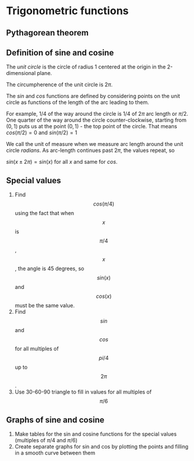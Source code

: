 # Trigonometric functions
## Pythagorean theorem

## Definition of sine and cosine
The *unit circle* is the circle of radius $1$ centered at the origin in the 2-dimensional plane.  

The circumpherence of the unit circle is $2\pi$. 

The $sin$ and $cos$ functions are defined by considering points on the unit circle as functions of the length of the arc leading to them.

For example, $1/4$ of the way around the circle is $1/4$ of $2\pi$ arc length or $\pi/2$. One quarter of the way around the circle counter-clockwise, starting from $(0,1)$ puts us at the point $(0, 1)$ - the top point of the circle. That means $cos(\pi/2) = 0$ and $sin(\pi/2) = 1$  

We call the unit of measure when we measure arc length around the unit circle *radians*.  As arc-length continues past $2\pi$, the values repeat, so

$sin(x \pm 2\pi) = sin(x)$ for all $x$ and same for $cos$. 

## Special values
 1. Find $$cos(\pi/4)$$ using the fact that when $$x$$ is $$\pi/4$$, $$x$$, the angle is 45 degrees, so $$sin(x)$$ and $$cos(x)$$ must be the same value.
 2. Find $$sin$$ and $$cos$$ for all multiples of $$pi/4$$ up to $$2\pi$$.
 3. Use 30-60-90 triangle to fill in values for all multiples of $$\pi/6$$
## Graphs of sine and cosine
 1. Make tables for the sin and cosine functions for the special values (multiples of $\pi/4$ and $\pi/6$)
 2. Create separate graphs for sin and cos by plotting the points and filling in a smooth curve between them
